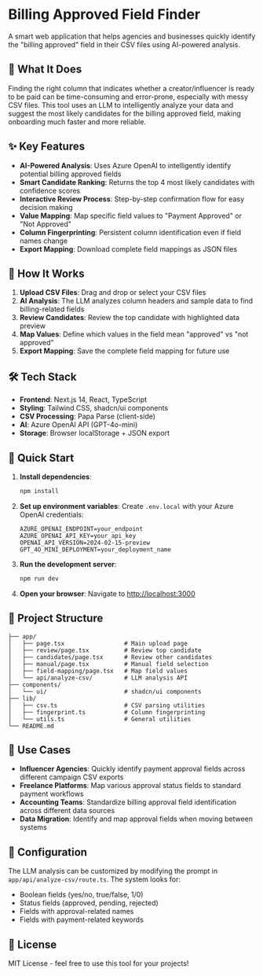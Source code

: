 # Billing Approved Field Finder

A smart web application that helps agencies and businesses quickly identify the "billing approved" field in their CSV files using AI-powered analysis.

## 🎯 What It Does

Finding the right column that indicates whether a creator/influencer is ready to be paid can be time-consuming and error-prone, especially with messy CSV files. This tool uses an LLM to intelligently analyze your data and suggest the most likely candidates for the billing approved field, making onboarding much faster and more reliable.

## ✨ Key Features

- **AI-Powered Analysis**: Uses Azure OpenAI to intelligently identify potential billing approved fields
- **Smart Candidate Ranking**: Returns the top 4 most likely candidates with confidence scores
- **Interactive Review Process**: Step-by-step confirmation flow for easy decision making
- **Value Mapping**: Map specific field values to "Payment Approved" or "Not Approved"
- **Column Fingerprinting**: Persistent column identification even if field names change
- **Export Mapping**: Download complete field mappings as JSON files

## 🚀 How It Works

1. **Upload CSV Files**: Drag and drop or select your CSV files
2. **AI Analysis**: The LLM analyzes column headers and sample data to find billing-related fields
3. **Review Candidates**: Review the top candidate with highlighted data preview
4. **Map Values**: Define which values in the field mean "approved" vs "not approved"
5. **Export Mapping**: Save the complete field mapping for future use

## 🛠️ Tech Stack

- **Frontend**: Next.js 14, React, TypeScript
- **Styling**: Tailwind CSS, shadcn/ui components
- **CSV Processing**: Papa Parse (client-side)
- **AI**: Azure OpenAI API (GPT-4o-mini)
- **Storage**: Browser localStorage + JSON export

## 🚀 Quick Start

1. **Install dependencies**:
   ```bash
   npm install
   ```

2. **Set up environment variables**:
   Create `.env.local` with your Azure OpenAI credentials:
   ```env
   AZURE_OPENAI_ENDPOINT=your_endpoint
   AZURE_OPENAI_API_KEY=your_api_key
   OPENAI_API_VERSION=2024-02-15-preview
   GPT_4O_MINI_DEPLOYMENT=your_deployment_name
   ```

3. **Run the development server**:
   ```bash
   npm run dev
   ```

4. **Open your browser**:
   Navigate to [http://localhost:3000](http://localhost:3000)

## 📁 Project Structure

```
├── app/
│   ├── page.tsx                 # Main upload page
│   ├── review/page.tsx          # Review top candidate
│   ├── candidates/page.tsx      # Review other candidates
│   ├── manual/page.tsx          # Manual field selection
│   ├── field-mapping/page.tsx   # Map field values
│   └── api/analyze-csv/         # LLM analysis API
├── components/
│   └── ui/                      # shadcn/ui components
├── lib/
│   ├── csv.ts                   # CSV parsing utilities
│   ├── fingerprint.ts           # Column fingerprinting
│   └── utils.ts                 # General utilities
└── README.md
```

## 🎯 Use Cases

- **Influencer Agencies**: Quickly identify payment approval fields across different campaign CSV exports
- **Freelance Platforms**: Map various approval status fields to standard payment workflows
- **Accounting Teams**: Standardize billing approval field identification across different data sources
- **Data Migration**: Identify and map approval fields when moving between systems

## 🔧 Configuration

The LLM analysis can be customized by modifying the prompt in `app/api/analyze-csv/route.ts`. The system looks for:

- Boolean fields (yes/no, true/false, 1/0)
- Status fields (approved, pending, rejected)
- Fields with approval-related names
- Fields with payment-related keywords

## 📄 License

MIT License - feel free to use this tool for your projects!